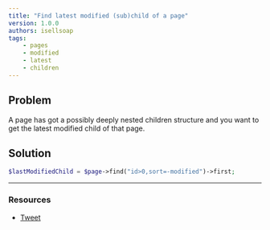 ```yaml
---
title: "Find latest modified (sub)child of a page"
version: 1.0.0
authors: isellsoap
tags:
    - pages
    - modified
    - latest
    - children
---
```


## Problem

A page has got a possibly deeply nested children structure and you want to get the latest modified child of that page.

## Solution

```php
$lastModifiedChild = $page->find("id>0,sort=-modified")->first;
```

---

### Resources

-   [Tweet](https://twitter.com/isellsoap/status/361471127379378177)
